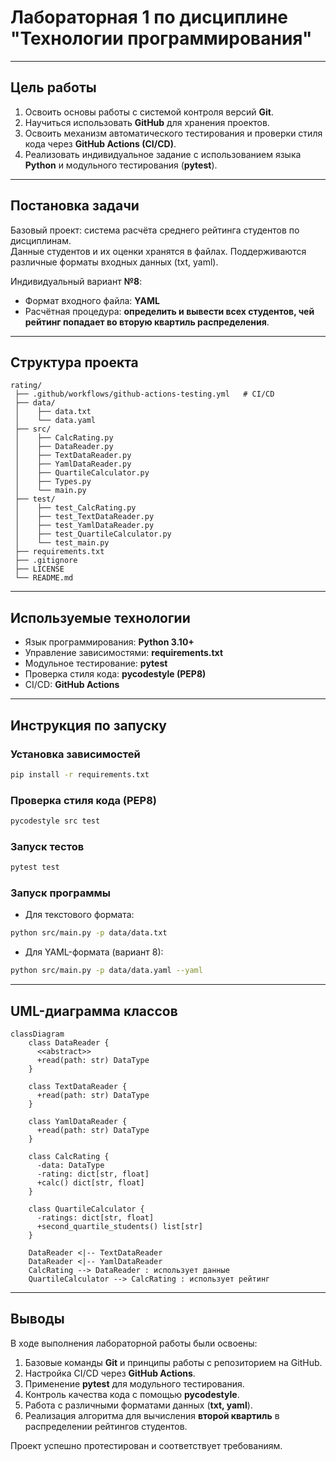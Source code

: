 # Лабораторная 1 по дисциплине "Технологии программирования"

---

## Цель работы
1. Освоить основы работы с системой контроля версий **Git**.  
2. Научиться использовать **GitHub** для хранения проектов.  
3. Освоить механизм автоматического тестирования и проверки стиля кода через **GitHub Actions (CI/CD)**.  
4. Реализовать индивидуальное задание с использованием языка **Python** и модульного тестирования (**pytest**).  

---

## Постановка задачи
Базовый проект: система расчёта среднего рейтинга студентов по дисциплинам.  
Данные студентов и их оценки хранятся в файлах. Поддерживаются различные форматы входных данных (txt, yaml).  

Индивидуальный вариант **№8**:  
- Формат входного файла: **YAML**  
- Расчётная процедура: **определить и вывести всех студентов, чей рейтинг попадает во вторую квартиль распределения**.  

---

## Структура проекта
```
rating/
 ├── .github/workflows/github-actions-testing.yml   # CI/CD
 ├── data/
 │    ├── data.txt
 │    └── data.yaml
 ├── src/
 │    ├── CalcRating.py
 │    ├── DataReader.py
 │    ├── TextDataReader.py
 │    ├── YamlDataReader.py
 │    ├── QuartileCalculator.py
 │    ├── Types.py
 │    └── main.py
 ├── test/
 │    ├── test_CalcRating.py
 │    ├── test_TextDataReader.py
 │    ├── test_YamlDataReader.py
 │    ├── test_QuartileCalculator.py
 │    └── test_main.py
 ├── requirements.txt
 ├── .gitignore
 ├── LICENSE
 └── README.md
```

---

## Используемые технологии
- Язык программирования: **Python 3.10+**  
- Управление зависимостями: **requirements.txt**  
- Модульное тестирование: **pytest**  
- Проверка стиля кода: **pycodestyle (PEP8)**  
- CI/CD: **GitHub Actions**  

---

## Инструкция по запуску

### Установка зависимостей
```bash
pip install -r requirements.txt
```

### Проверка стиля кода (PEP8)
```bash
pycodestyle src test
```

### Запуск тестов
```bash
pytest test
```

### Запуск программы
- Для текстового формата:
```bash
python src/main.py -p data/data.txt
```

- Для YAML-формата (вариант 8):
```bash
python src/main.py -p data/data.yaml --yaml
```

---

## UML-диаграмма классов
```mermaid
classDiagram
    class DataReader {
      <<abstract>>
      +read(path: str) DataType
    }

    class TextDataReader {
      +read(path: str) DataType
    }

    class YamlDataReader {
      +read(path: str) DataType
    }

    class CalcRating {
      -data: DataType
      -rating: dict[str, float]
      +calc() dict[str, float]
    }

    class QuartileCalculator {
      -ratings: dict[str, float]
      +second_quartile_students() list[str]
    }

    DataReader <|-- TextDataReader
    DataReader <|-- YamlDataReader
    CalcRating --> DataReader : использует данные
    QuartileCalculator --> CalcRating : использует рейтинг
```

---

## Выводы
В ходе выполнения лабораторной работы были освоены:  
1. Базовые команды **Git** и принципы работы с репозиторием на GitHub.  
2. Настройка CI/CD через **GitHub Actions**.
3. Применение **pytest** для модульного тестирования.  
4. Контроль качества кода с помощью **pycodestyle**. 
5. Работа с различными форматами данных (**txt, yaml**).  
6. Реализация алгоритма для вычисления **второй квартиль** в распределении рейтингов студентов.  

Проект успешно протестирован и соответствует требованиям.  
